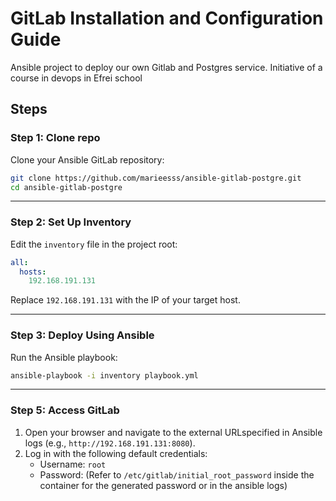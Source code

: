 
# GitLab Installation and Configuration Guide

Ansible project to deploy our own Gitlab and Postgres service. Initiative of a course in devops in Efrei school

## Steps

### Step 1: Clone repo
Clone your Ansible GitLab repository:
```bash
git clone https://github.com/marieesss/ansible-gitlab-postgre.git
cd ansible-gitlab-postgre
```

---

### Step 2: Set Up Inventory
Edit the `inventory` file in the project root:
```yaml
all:
  hosts:
    192.168.191.131
```
Replace `192.168.191.131` with the IP of your target host.

---

### Step 3: Deploy Using Ansible
Run the Ansible playbook:
```bash
ansible-playbook -i inventory playbook.yml
```

---

### Step 5: Access GitLab
1. Open your browser and navigate to the external URLspecified in Ansible logs (e.g., `http://192.168.191.131:8080`).
2. Log in with the following default credentials:
   - Username: `root`
   - Password: (Refer to `/etc/gitlab/initial_root_password` inside the container for the generated password or in the ansible logs) 

